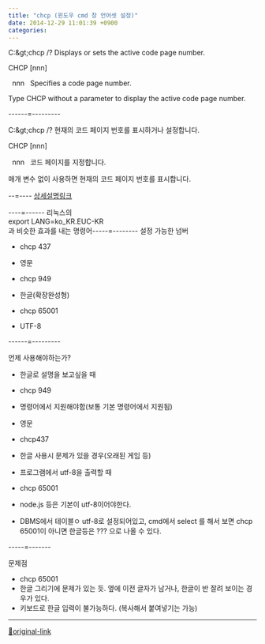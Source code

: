 ```yaml
---
title: "chcp (윈도우 cmd 창 언어셋 설정)"
date: 2014-12-29 11:01:39 +0900
categories: 
---
```

  

  

C:\&gt;chcp /?
Displays or sets the active code page number.
  

CHCP [nnn]
  

  nnn   Specifies a code page number.
  

Type CHCP without a parameter to display the active code page number.

  

------=---------
  

C:\&gt;chcp /?
현재의 코드 페이지 번호를 표시하거나 설정합니다.
  

CHCP [nnn]
  

  nnn   코드 페이지를 지정합니다.
  

매개 변수 없이 사용하면 현재의 코드 페이지 번호를 표시합니다.

  

--=----
[상세설명링크](http://msdn.microsoft.com/en-us/library/windows/desktop/dd317756(v=vs.85).aspx "상세설명링크")  

----=------
리눅스의   
export LANG=ko_KR.EUC-KR  
과 비슷한 효과를 내는 명령어-----=--------
설정 가능한 넘버
- chcp 437
- 영문

- chcp 949
- 한글(확장완성형)

- chcp 65001
- UTF-8


------=---------

언제 사용해야하는가?
- 한글로 설명을 보고싶을 때
- chcp 949
- 명령어에서 지원해야함(보통 기본 명령어에서 지원됨)

- 영문
- chcp437
- 한글 사용시 문제가 있을 경우(오래된 게임 등)

- 프로그램에서 utf-8을 출력할 때
- chcp 65001
- node.js 등은 기본이 utf-8이어야한다.
- DBMS에서 테이블ㅇ utf-8로 설정되어있고, cmd에서 select 를 해서 보면 chcp 65001이 아니면 한글등은 ??? 으로 나올 수 있다.


-----=-------

문제점
- chcp 65001
- 한글 그리기에 문제가 있는 듯. 옆에 이전 글자가 남거나, 한글이 반 잘려 보이는 경우가 있다.
- 키보드로 한글 입력이 불가능하다. (복사해서 붙여넣기는 가능)


  
  
  




***
[🔗original-link](http://www.mins01.com/mh/tech/read/916)